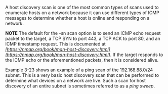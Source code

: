 A host discovery scan is one of the most common types of scans used to enumerate hosts on a network because it can use different types of ICMP messages to determine whether a host is online and responding on a network.

**NOTE** The default for the -sn scan option is to send an ICMP echo request packet to the target, a TCP SYN to port 443, a TCP ACK to port 80, and an ICMP timestamp request. This is documented at _[https://nmap.org/book/man-host-discovery.html](https://nmap.org/book/man-host-discovery.html)_. If the target responds to the ICMP echo or the aforementioned packets, then it is considered alive.

Example 3-23 shows an example of a ping scan of the 192.168.88.0/24 subnet. This is a very basic host discovery scan that can be performed to determine what devices on a network are live. Such a scan for host discovery of an entire subnet is sometimes referred to as a _ping sweep_.